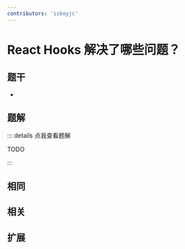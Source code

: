 ```yaml
---
contributors: 'isboyjc'
---
```


# React Hooks 解决了哪些问题？


## 题干

- 



## 题解

::: details 点我查看题解

  TODO

:::



## 相同


## 相关


## 扩展


